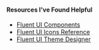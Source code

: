 #### Resources I've Found Helpful

-   [Fluent UI Components](https://developer.microsoft.com/en-us/fluentui#/controls)
-   [Fluent UI Icons Reference](https://developer.microsoft.com/en-us/fluentui#/styles/web/icons)
-   [Fluent UI Theme Designer](https://fabricweb.z5.web.core.windows.net/pr-deploy-site/refs/heads/master/theming-designer/index.html)
